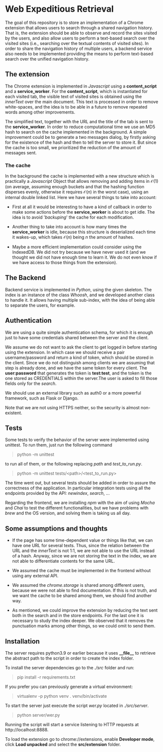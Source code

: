 # Web Expeditious Retrieval
The goal of this repository is to store an implementation of a Chrome extension that allows users to search through a shared navigation history. That is, the extension should be able to observe and record the sites visited by the users, and also allow users to perform a text-based search over the visited sites (i.e., searching over the textual contents of visited sites). In order to share the navigation history of multiple users, a backend service also needs to be implemented providing the means to perform text-based search over the unified navigation history.

## The extension
The Chrome extension is implemented in _Javascript_ using a __content\_script__ and a __service\_worker__. 
For the __content\_script__, which is instantiated for each visited tab, the visible text of visited sites is obtained using the _innerText_ over the main document. This text is processed in order to remove white-spaces, and the idea is to be able in a future to remove repeated words among other improvements.

The simplified text, together with the URL and the title of the tab is sent to the __service\_worker__. In order to reduce computational time we use an MD5 hash to search on the cache implemented in the background. 
A simple improvement could be to generate a two messages dialog, by firstly asking for the existence of the hash and then to tell the server to store it. But since the cache is too small, we prioritized the reduction of the amount of messages sent.

### The cache
In the background the cache is implemented with a new structure which is practically a _Javascript_ Object that allows removing and adding items in $\mathcal{O}(1)$ (on average, assuming enough buckets and that the hashing function disperses evenly, otherwise it requires $\mathcal{O}(n)$ in the worst case), using an internal double linked list. Here we have several things to take into account:

 - First at all it would be interesting to have a kind of callback in order to make some actions before the __service\_worker__ is about to get idle. The idea is to avoid '_backuping_' the cache for each modification. 

 - Another thing to take into account is how many times the __service\_worker__ is idle, because this structure is deserialized each time it wakes-up, which takes $\mathcal{O}(n)$ being $n$ the amount of hashes.

 - Maybe a more efficient implementation could consider using the IndexedDB. We did not try because we have never used it (and we thought we did not have enough time to learn it. We do not even know if we have access to those things from the extension).

## The Backend
Backend service is implemented in _Python_, using the given skeleton. The index is an instance of the class _Whoosh_, and we developed another class to handle it.
It allows having multiple sub-index, with the idea of being able to separate the users, for example.

## Authentication
We are using a quite simple authentication schema, for which it is enough just to have some credentials shared between the server and the client.

We assume we do not want to ask the client to get logged in before starting using the extension. In which case we should receive a pair username/password and return a kind of token, which should be stored in the client. Since we do not distinguish among clients we are assuming that step is already done, and we have the same token for every client. The __user:password__ that generates the token is __test:test__, and the token is the one stored as CREDENTIALS within the server.The user is asked to fill those fields only for the _search_.

We should use an external library such as auth0 or a more powerful framework, such as Flask or Django.

Note that we are not using HTTPS neither, so the security is almost non-existent.

## Tests
Some tests to verify the behavior of the server were implemented using unittest.
To run them, just run the following command

> python -m unittest

to run all of them, or the following replacing _path_ and _test_to_run.py_.

> python -m unittest tests/\<path\>/\<test\_to\_run.py\>

The time went out, but several tests should be added in order to assure the correctness of the application. In particular integration tests using all the endpoints provided by the API: _newindex_, _search_, ...

Regarding the frontend, we are installing _npm_ with the aim of using _Mocha_ and _Chai_ to test the different functionalities, but we have problems with _brew_ and the OS version, and solving them is taking us all day.

## Some assumptions and thoughts
 -  If the page has some time-dependent value or things like that, we can have one URL for several texts. Thus, since the relation between the URL and the _innerText_ is not 1:1, we are not able to use the URL instead of a hash. Anyway, since we are not storing the text in the index, we are not able to differentiate contents for the same URL.

 - We assumed the cache must be implemented in the frontend without using any external API. 

 - We assumed the _chrome.storage_ is shared among different users, because we were not able to find documentation.
If this is not truth, and we want the cache to be shared among them, we should find another way.

 - As mentioned, we could improve the extension by reducing the text sent both in the search and in the store endpoints. For the last one it is necessary to study the index deeper. We observed that it removes the punctuation marks among other things, so we could omit to send them.

## Installation
The server requires python3.9 or earlier because it uses __\_\_file\_\___ to retrieve the abstract path to the script in order to create the index folder.

To install the server dependencies go to the _./src_ folder and run:
 >  pip install -r requirements.txt

If you prefer you can previously generate a virtual environment:
 > virtualenv -p python venv
 > . venv/bin/activate

To start the server just execute the script _wer.py_ located in _./src/server_.
> python server/wer.py

Running the script will start a service listening to HTTP requests at http://localhost:8888.

To load the extension go to chrome://extensions, enable __Developer mode__, click __Load unpacked__ and select the __src/extension__ folder.

